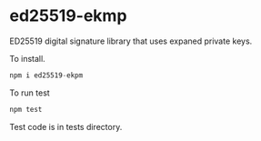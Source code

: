 # ed25519-ekmp
ED25519 digital signature library that uses expaned private keys.

To install.
```javascript
npm i ed25519-ekpm
```

To run test 
```javascript
npm test
```

Test code is in tests directory.
